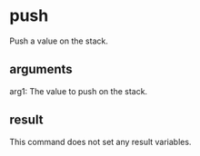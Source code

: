 # push

Push a value on the stack.

## arguments

arg1: The value to push on the stack.

## result

This command does not set any result variables.
